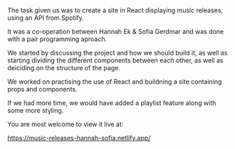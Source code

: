 The task given us was to create a site in React displaying music releases, using an API from Spotify. 

It was a co-operation between Hannah Ek & Sofia Gerdmar and was done with a pair programming aproach.

We started by discussing the project and how we should build it, as well as starting dividing the different components between each other, as well as deiciding on the structure of the page.

We worked on practising the use of React and buildning a site containing props and components. 

If we had more time, we would have added a playlist feature along with some more styling.

You are most welcome to view it live at:

https://music-releases-hannah-sofia.netlify.app/